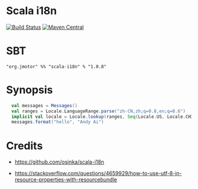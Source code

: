 Scala i18n
==================

[![Build Status](https://travis-ci.org/aiyanbo/scala-i18n.svg?branch=master)](https://travis-ci.org/aiyanbo/scala-i18n)
[![Maven Central](https://maven-badges.herokuapp.com/maven-central/org.jmotor/scala-i18n_2.12/badge.svg)](https://maven-badges.herokuapp.com/maven-central/org.jmotor/scala-i18n_2.12)

# SBT

```
"org.jmotor" %% "scala-i18n" % "1.0.8"
```

# Synopsis

```scala
  val messages = Messages()
  val ranges = Locale.LanguageRange.parse("zh-CN,zh;q=0.8,en;q=0.6")
  implicit val locale = Locale.lookup(ranges, Seq(Locale.US, Locale.CHINA))
  messages.format("hello", "Andy Ai")
```

# Credits

- https://github.com/osinka/scala-i18n

- https://stackoverflow.com/questions/4659929/how-to-use-utf-8-in-resource-properties-with-resourcebundle
